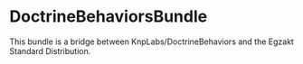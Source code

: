DoctrineBehaviorsBundle
=======================

This bundle is a bridge between KnpLabs/DoctrineBehaviors and the Egzakt Standard Distribution.

